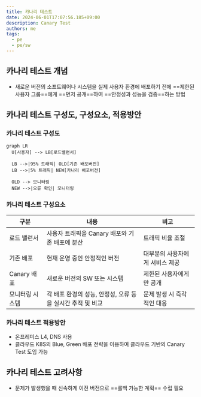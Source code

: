 ```yaml
---
title: 카나리 테스트
date: 2024-06-01T17:07:56.185+09:00
description: Canary Test
authors: me
tags:
  - pe
  - pe/sw
---
```


## 카나리 테스트 개념

- 새로운 버전의 소프트웨어나 시스템을 실제 사용자 환경에 배포하기 전에 ==제한된 사용자 그룹==에게 ==먼저 공개==하여 ==안정성과 성능을 검증==하는 방법

## 카나리 테스트 구성도, 구성요소, 적용방안

### 카나리 테스트 구성도

```mermaid
graph LR
  U[사용자] --> LB[로드밸런서]

  LB -->|95% 트래픽| OLD[기존 배포버전]
  LB -->|5% 트래픽| NEW[카나리 배포버전]

  OLD --> 모니터링
  NEW -->|오류 확인| 모니터링
```

### 카나리 테스트 구성요소

| 구분 | 내용 | 비고 |
| --- | --- | --- |
| 로드 밸런서 | 사용자 트래픽을 Canary 배포와 기존 배포에 분산 | 트래픽 비율 조절 |
| 기존 배포 | 현재 운영 중인 안정적인 버전 | 대부분의 사용자에게 서비스 제공 |
| Canary 배포 | 새로운 버전의 SW 또는 시스템 | 제한된 사용자에게만 공개 |
| 모니터링 시스템 | 각 배포 환경의 성능, 안정성, 오류 등을 실시간 추적 및 비교 | 문제 발생 시 즉각적인 대응 |

### 카나리 테스트 적용방안

- 온프레미스 L4, DNS 사용
- 클라우드 K8S의 Blue, Green 배포 전략을 이용하여 클라우드 기반의 Canary Test 도입 가능

## 카나리 테스트 고려사항

- 문제가 발생했을 때 신속하게 이전 버전으로 ==롤백 가능한 계획== 수립 필요
